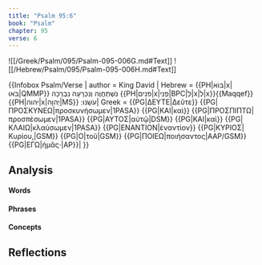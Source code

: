 ```yaml
---
title: "Psalm 95:6"
book: "Psalm"
chapter: 95
verse: 6
---
```

![[/Greek/Psalm/095/Psalm-095-006G.md#Text]]
![[/Hebrew/Psalm/095/Psalm-095-006H.md#Text]]

{{Infobox Psalm/Verse |
  author = King David |
  Hebrew = {{PH|בּוֹא|x|בֹּאוּ|QMMP}}
נִשְׁתַּחֲוֶה
וְנִכְרָעָה
נִבְרְכָה
{{PH|פנים|x|פְנֵי|BPC|לְ|x|לִ|x}}{{Maqqef}}{{PH|יהוה|x|יְהוָה|MS}}
עֹשֵׂנוּ
׃|
  Greek = {{PG|ΔΕΥΤΕ|Δεῦτε}} {{PG|ΠΡΟΣΚΥΝΕΩ|προσκυνήσωμεν|1PASA}} {{PG|ΚΑΙ|καὶ}} {{PG|ΠΡΟΣΠΙΠΤΩ|προσπέσωμεν|1PASA}} {{PG|ΑΥΤΟΣ|αὐτῷ|DSM}} {{PG|ΚΑΙ|καὶ}} {{PG|ΚΛΑΙΩ|κλαύσωμεν|1PASA}} {{PG|ΕΝΑΝΤΙΟΝ|ἐναντίον}} {{PG|ΚΥΡΙΟΣ|Κυρίου,|GSM}} {{PG|Ο|τοῦ|GSM}} {{PG|ΠΟΙΕΩ|ποιήσαντος|AAP/GSM}} {{PG|ΕΓΩ|ἡμᾶς·|AP}}|
}}

## Analysis

#### Words

#### Phrases

#### Concepts

## Reflections

